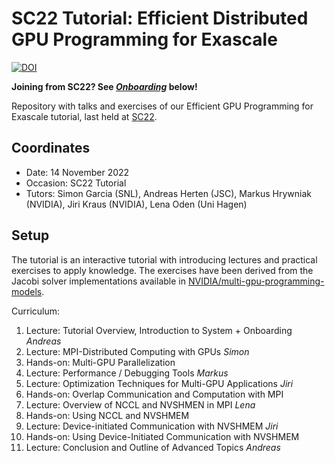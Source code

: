 # SC22 Tutorial: Efficient Distributed GPU Programming for Exascale

[![DOI](https://zenodo.org/badge/409504932.svg)](https://zenodo.org/badge/latestdoi/409504932)

**Joining from SC22? See [_Onboarding_](#onboarding) below!**

Repository with talks and exercises of our Efficient GPU Programming for Exascale tutorial, last held at [SC22](https://sc22.supercomputing.org/presentation/?id=tut102&sess=sess196).

## Coordinates

* Date: 14 November 2022
* Occasion: SC22 Tutorial
* Tutors: Simon Garcia (SNL), Andreas Herten (JSC), Markus Hrywniak (NVIDIA), Jiri Kraus (NVIDIA), Lena Oden (Uni Hagen)

## Setup

The tutorial is an interactive tutorial with introducing lectures and practical exercises to apply knowledge. The exercises have been derived from the Jacobi solver implementations available in [NVIDIA/multi-gpu-programming-models](https://github.com/NVIDIA/multi-gpu-programming-models).

Curriculum:

1. Lecture: Tutorial Overview, Introduction to System + Onboarding *Andreas*
2. Lecture: MPI-Distributed Computing with GPUs *Simon*
3. Hands-on: Multi-GPU Parallelization
4. Lecture: Performance / Debugging Tools *Markus*
5. Lecture: Optimization Techniques for Multi-GPU Applications *Jiri*
6. Hands-on: Overlap Communication and Computation with MPI
7. Lecture: Overview of NCCL and NVSHMEN in MPI *Lena*
8. Hands-on: Using NCCL and NVSHMEM
9. Lecture: Device-initiated Communication with NVSHMEM *Jiri*
10. Hands-on: Using Device-Initiated Communication with NVSHMEM
11. Lecture: Conclusion and Outline of Advanced Topics *Andreas*
